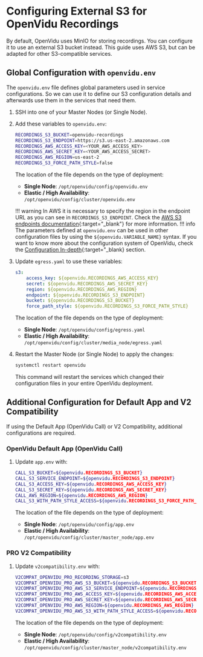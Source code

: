 # Configuring External S3 for OpenVidu Recordings

By default, OpenVidu uses MinIO for storing recordings. You can configure it to use an external S3 bucket instead. This guide uses AWS S3, but can be adapted for other S3-compatible services.

## Global Configuration with `openvidu.env`

The `openvidu.env` file defines global parameters used in service configurations. So we can use it to define our S3 configuration details and afterwards use them in the services that need them.

1. SSH into one of your Master Nodes (or Single Node).
2. Add these variables to `openvidu.env`:

    ```bash
    RECORDINGS_S3_BUCKET=openvidu-recordings
    RECORDINGS_S3_ENDPOINT=https://s3.us-east-2.amazonaws.com
    RECORDINGS_AWS_ACCESS_KEY=<YOUR_AWS_ACCESS_KEY>
    RECORDINGS_AWS_SECRET_KEY=<YOUR_AWS_ACCESS_SECRET>
    RECORDINGS_AWS_REGION=us-east-2
    RECORDINGS_S3_FORCE_PATH_STYLE=false
    ```

    The location of the file depends on the type of deployment:

    - **Single Node**: `/opt/openvidu/config/openvidu.env`
    - **Elastic / High Availability**: `/opt/openvidu/config/cluster/openvidu.env`

    !!! warning
        In AWS it is necessary to specify the region in the endpoint URL as you can see in `RECORDINGS_S3_ENDPOINT`. Check the [AWS S3 endpoints documentation](https://docs.aws.amazon.com/general/latest/gr/s3.html){:target="_blank"} for more information.
    !!! info
        The parameters defined at `openvidu.env` can be used in other configuration files by using the `${openvidu.VARIABLE_NAME}` syntax. If you want to know more about the configuration system of OpenVidu, check the [Configuration In-depth](/docs/self-hosting/configuration/in-depth/){:target="_blank} section.



3. Update `egress.yaml` to use these variables:

    ```yaml
    s3:
        access_key: ${openvidu.RECORDINGS_AWS_ACCESS_KEY}
        secret: ${openvidu.RECORDINGS_AWS_SECRET_KEY}
        region: ${openvidu.RECORDINGS_AWS_REGION}
        endpoint: ${openvidu.RECORDINGS_S3_ENDPOINT}
        bucket: ${openvidu.RECORDINGS_S3_BUCKET}
        force_path_style: ${openvidu.RECORDINGS_S3_FORCE_PATH_STYLE}
    ```
    The location of the file depends on the type of deployment:

    - **Single Node**: `/opt/openvidu/config/egress.yaml`
    - **Elastic / High Availability**: `/opt/openvidu/config/cluster/media_node/egress.yaml`

4. Restart the Master Node (or Single Node) to apply the changes:

    ```bash
    systemctl restart openvidu
    ```

    This command will restart the services which changed their configuration files in your entire OpenVidu deployment.

## Additional Configuration for Default App and V2 Compatibility

If using the Default App (OpenVidu Call) or V2 Compatibility, additional configurations are required.

### OpenVidu Default App (OpenVidu Call)

1. Update `app.env` with:

    ```bash
    CALL_S3_BUCKET=${openvidu.RECORDINGS_S3_BUCKET}
    CALL_S3_SERVICE_ENDPOINT=${openvidu.RECORDINGS_S3_ENDPOINT}
    CALL_S3_ACCESS_KEY=${openvidu.RECORDINGS_AWS_ACCESS_KEY}
    CALL_S3_SECRET_KEY=${openvidu.RECORDINGS_AWS_SECRET_KEY}
    CALL_AWS_REGION=${openvidu.RECORDINGS_AWS_REGION}
    CALL_S3_WITH_PATH_STYLE_ACCESS=${openvidu.RECORDINGS_S3_FORCE_PATH_STYLE}
    ```

    The location of the file depends on the type of deployment:

    - **Single Node**: `/opt/openvidu/config/app.env`
    - **Elastic / High Availability**: `/opt/openvidu/config/cluster/master_node/app.env`

### <span class="openvidu-tag openvidu-pro-tag">PRO</span> V2 Compatibility

1. Update `v2compatibility.env` with:

    ```bash
    V2COMPAT_OPENVIDU_PRO_RECORDING_STORAGE=s3
    V2COMPAT_OPENVIDU_PRO_AWS_S3_BUCKET=${openvidu.RECORDINGS_S3_BUCKET}
    V2COMPAT_OPENVIDU_PRO_AWS_S3_SERVICE_ENDPOINT=${openvidu.RECORDINGS_S3_ENDPOINT}
    V2COMPAT_OPENVIDU_PRO_AWS_ACCESS_KEY=${openvidu.RECORDINGS_AWS_ACCESS_KEY}
    V2COMPAT_OPENVIDU_PRO_AWS_SECRET_KEY=${openvidu.RECORDINGS_AWS_SECRET_KEY}
    V2COMPAT_OPENVIDU_PRO_AWS_REGION=${openvidu.RECORDINGS_AWS_REGION}
    V2COMPAT_OPENVIDU_PRO_AWS_S3_WITH_PATH_STYLE_ACCESS=${openvidu.RECORDINGS_S3_FORCE_PATH_STYLE}
    ```

    The location of the file depends on the type of deployment:

    - **Single Node**: `/opt/openvidu/config/v2compatibility.env`
    - **Elastic / High Availability**: `/opt/openvidu/config/cluster/master_node/v2compatibility.env`
